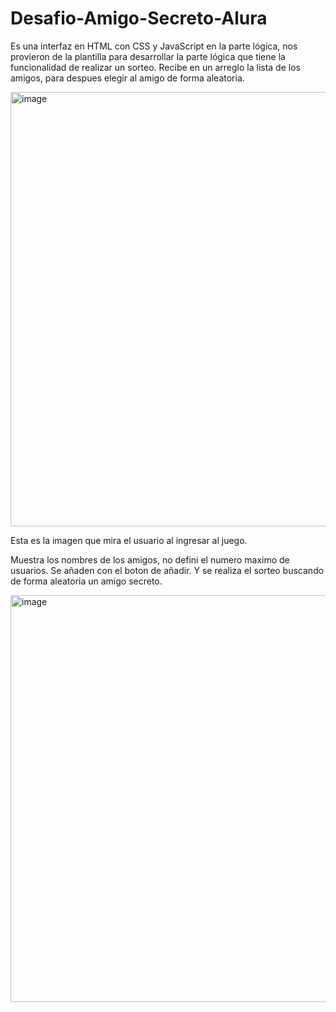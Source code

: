 # Desafio-Amigo-Secreto-Alura
Es una interfaz en HTML con CSS y JavaScript en la parte lógica, nos provieron de la plantilla para desarrollar la parte lógica que tiene la funcionalidad de realizar un sorteo. Recibe en un arreglo la lista de los amigos, para despues elegir al amigo de forma aleatoria.

<img width="1363" height="695" alt="image" src="https://github.com/user-attachments/assets/8692a66f-1259-49b1-bba5-d3eef513138d" />

Esta es la imagen que mira el usuario al ingresar al juego.

Muestra los nombres de los amigos, no defini el numero maximo de usuarios. Se añaden con el boton de añadir. Y se realiza el sorteo buscando de forma aleatoria un amigo secreto.


<img width="1243" height="651" alt="image" src="https://github.com/user-attachments/assets/5454bbb8-2e40-4b7b-a31d-da8adbcc2422" />


